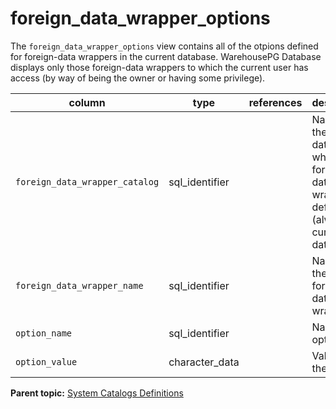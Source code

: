 # foreign_data_wrapper_options 

The `foreign_data_wrapper_options` view contains all of the otpions defined for foreign-data wrappers in the current database. WarehousePG Database displays only those foreign-data wrappers to which the current user has access \(by way of being the owner or having some privilege\).

|column|type|references|description|
|------|----|----------|-----------|
|`foreign_data_wrapper_catalog`|sql\_identifier| |Name of the database in which the foreign-data wrapper is defined \(always the current database\).|
|`foreign_data_wrapper_name`|sql\_identifier| |Name of the foreign-data wrapper.|
|`option_name`|sql\_identifier| |Name of an option.|
|`option_value`|character\_data| |Value of the option.|

**Parent topic:** [System Catalogs Definitions](../system_catalogs/catalog_ref-html.html)

